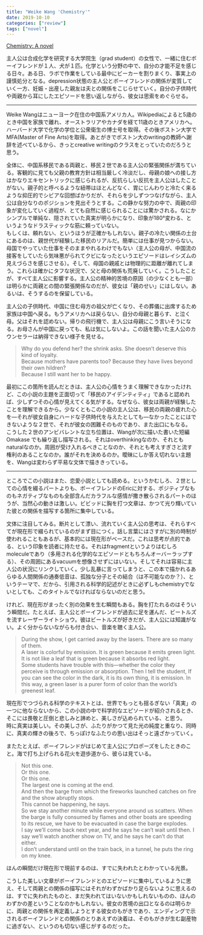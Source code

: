 ```yaml
---
title: "Weike Wang 'Chemistry'"
date: 2019-10-10
categories: ["review"]
tags: ["novel"]
---
```

[Chemistry: A novel](https://www.amazon.co.jp/dp/B01M0KOP1P/)

主人公は合成化学を研究する大学院生（grad student）の女性で、一緒に住むボーイフレンドが１人、犬が１匹。化学という分野の中で、自分の才能不足を感じる日々。ある日、ラボで作業をしている最中にビーカーを割りまくり、事実上の謹慎処分となる。depression状態の主人公とボーイフレンドの関係が変質していく一方、妊娠・出産した親友は夫との関係をこじらせていく。自分の子供時代や両親から耳にしたエピソードを思い返しながら、彼女は思索をめぐらせる。

---

Weike Wangはニューヨーク在住の中国系アメリカ人。Wikipediaによると5歳のとき中国を家族で離れ、オーストラリアやカナダを経て11歳のときアメリカへ。ハーバード大学で化学の学位と公衆衛生の博士号を取得。その後ボストン大学でMFA(Master of Fine Arts)を取得。あとがきでボストン大のwritingの教師へ謝辞を述べているから、きっとcreative writingのクラスをとっていたのだろうと思う。

全体に、中国系移民である両親と、移民２世である主人公の緊張関係が満ちている。客観的に見ても父親の教育方針は相当厳しく冷淡だし、母親の娘への接し方はかなりエキセントリックに感じられるが、反抗らしい反抗を主人公はしたことがない。親子的と呼べるような紐帯はほとんどなく、胃にじんわりと冷たく来るような抑圧的でシビアな回想ばかりだが、それらを少しずつつなげながら、主人公は自分なりのポジションを見出そうとする。この静かな努力の中で、両親の印象が変化していく過程が、とても自然に感じられることには驚かされる。なにかシンプルで単純な、隠されていた真実が明らかになり、印象が180°変わる、というようなドラスティックな筋に頼っていない。  
もしくは、頼れない、というほうが正確かもしれない。親子の冷たい関係の土台にあるのは、親世代が経験した移民のリアルだ。簡単には仕事が見つからない。母国でやっていた仕事をそのままやれるわけでもない（主人公の母が、中国流の接客をしていたら気味悪がられてクビになったというエピソードはレイシズムの見えづらさを感じさせる）。そして、母国の親戚とは物理的に距離が離れてしまう。これらは確かにタフな状況で、父と母の関係も荒廃していく。こうしたことが、すべて主人公に影響する。主人公の精神的苦境の原因（の少なくとも一部）は明らかに両親との間の緊張関係なのだが、彼女は「親のせい」にはしない。あるいは、そうするのを保留している。

主人公の子供時代、中国に住む母方の祖父が亡くなり、その葬儀に出席するため家族は中国へ戻る。もうアメリカへは戻らない、自分の母親と暮らす、と泣く母。父はそれを認めない。帰りの飛行機で、主人公は母親にこう言いそうになる。お母さんが中国に戻っても、私は気にしないよ。この話を聞いた主人公のカウンセラーは納得できない様子を見せる。

>Why do you defend her? the shrink asks. She doesn’t deserve this kind of loyalty.  
>Because mothers have parents too? Because they have lives beyond their own hildren?  
>Because I still want her to be happy.

最初にこの箇所を読んだときは、主人公の心情をうまく理解できなかったけれど、この小説の主題を正面切って「移民のアイデンティティ」であると認めれば、少しずつその心情が見えてくる気がする。なぜなら、彼女は両親が経験したことを理解できるから。少なくともこの小説の主人公は、移民の両親の疲れた心を―それが彼女自身にハードな子供時代を与えたとしても―なかったことにはできないような２世で、それが彼女の困難そのものであり、また出口にもなる。  
こうした２世のアンビバレントな立ち位置は、Wangが次に描いた書いた短編 Omakase でも繰り返し描写される。それはoverthinkingなのか、それともnaturalなのか。周囲が受け入れるべきことなのか、それとも考えすぎさと流す権利のあることなのか。誰がそれを決めるのか。曖昧にしか答え切れない主題を、Wangは変わらず平易な文体で描ききっている。

---

ところでこの小説はまた、恋愛小説としても読める。というかむしろ、２世としての心情を綴るパートよりも、ボーイフレンドのEricに対する、ポジティブなものもネガティブなものも全部含んだカラフルな感情が撒き散らされるパートのほうが、当然心の動きは激しい。ビビッドに胸を打つ文章は、かつて光り輝いていた彼との関係を描写する箇所に集中している。

文体に注目してみる。断片として漂い、流れていく主人公の思考は、それらすべてが現在形で綴られているのがまず目につく。話し言葉にはさすがに別の時制が使われることもあるが、基本的には現在形がベースだ。これは思考が点的である、という印象を読者に持たせる。それはfragmentというよりはむしろmoleculeであり（多用される化学的なエピソードともちろんオーバーラップする）、その周囲にあるvacuumを想像させずにはいない。そしてそれは容易に主人公の状況にリンクしていく。少し乱暴に言ってしまうと、この本で描かれるあらゆる人間関係の通奏低音は、孤独な分子とその結合（は不可能なのか？）、というテーマで、だから、引用される科学的記述がときに必ずしもchemistryでないとしても、このタイトルでなければならないのだと思う。

けれど、現在形がまったく別の効果を生む瞬間もある。胸を打たれるのはそういう瞬間だ。たとえば、主人公とボーイフレンドが過去に足を運んだ、ビートルズを流すレーザーライトショウ。彼はビートルズが好きだが、主人公には知識がない。よく分からないながらも付き合い、音楽を聴く主人公。

>During the show, I get carried away by the lasers. There are so many of them.  
>A laser is colorful by emission. It is green because it emits green light. It is not like a leaf that is green because it absorbs red light.  
>Some students have trouble with this—whether the color they perceive is through emission or absorption. Then I tell the student, If you can see the color in the dark, it is its own thing, it is emission. In this way, a green laser is a purer form of color than the world’s greenest leaf.

現在形でつづられる科学のテキストとは、世界でもっとも揺るぎない「真実」の一つに他ならないから、この小説の中で科学的なエピソードが紹介されるとき、そこには畏敬と圧倒と悲しみと諦めと、美しさが込められている、と思う。  
時に真実は美しい。その美しさが、ふたりがかつて見た光の純度と重なり、同時に、真実の輝きの後ろで、ちっぽけなふたりの思い出はそっと遠ざかっていく。

またたとえば、ボーイフレンドがはじめて主人公にプロポーズをしたときのこと。海で打ち上げられる花火を遊歩道から、彼らは見ている。

>Not this one.  
>Or this one.  
>Or this one.  
>The largest one is coming at the end.  
>And then the barge from which the fireworks launched catches on fire and the show abruptly stops.  
>This cannot be happening, he says.  
>So we stay another minute while everyone around us scatters. When the barge is fully consumed by flames and other boats are speeding to its rescue, we have to be evacuated in case the barge explodes.  
>I say we’ll come back next year, and he says he can’t wait until then. I say we’ll watch another show on TV, and he says he can’t do that either.  
>I don’t understand until on the train back, in a tunnel, he puts the ring on my knee.

ほんの瞬間だけ現在形で現前するのは、すでに失われたとわかっている光景。

こうした美しい文章がボーイフレンドとのエピソードに集中しているように思え、そして両親との関係の描写にはそれがわずかばかり足らないように思えるのは、すでに失われたものと、まだ失われてはいないかもしれないものの、ほんのわずかの差ということなのかもしれない。彼女の苦境の出口となるのは明らかに、両親との関係を再定義しようとする彼女のもがきであり、エンディングで示されるボーイフレンドとの関係のとりあえずの決着は、そのもがきが生む副産物に過ぎない、というのも切ない感じがするのだった。